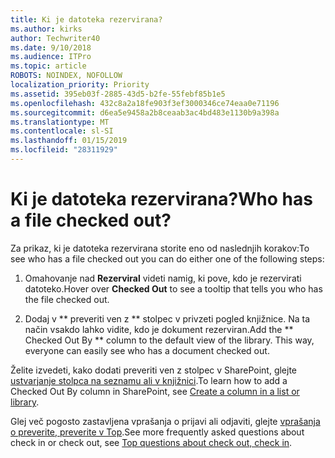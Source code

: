 ```yaml
---
title: Ki je datoteka rezervirana?
ms.author: kirks
author: Techwriter40
ms.date: 9/10/2018
ms.audience: ITPro
ms.topic: article
ROBOTS: NOINDEX, NOFOLLOW
localization_priority: Priority
ms.assetid: 395eb03f-2885-43d5-b2fe-55febf85b1e5
ms.openlocfilehash: 432c8a2a18fe903f3ef3000346ce74eaa0e71196
ms.sourcegitcommit: d6ea5e9458a2b8ceaab3ac4bd483e1130b9a398a
ms.translationtype: MT
ms.contentlocale: sl-SI
ms.lasthandoff: 01/15/2019
ms.locfileid: "28311929"
---
```

# <a name="who-has-a-file-checked-out"></a><span data-ttu-id="deed7-102">Ki je datoteka rezervirana?</span><span class="sxs-lookup"><span data-stu-id="deed7-102">Who has a file checked out?</span></span>

<span data-ttu-id="deed7-103">Za prikaz, ki je datoteka rezervirana storite eno od naslednjih korakov:</span><span class="sxs-lookup"><span data-stu-id="deed7-103">To see who has a file checked out you can do either one of the following steps:</span></span>
  
1. <span data-ttu-id="deed7-104">Omahovanje nad **Rezerviral** videti namig, ki pove, kdo je rezervirati datoteko.</span><span class="sxs-lookup"><span data-stu-id="deed7-104">Hover over **Checked Out** to see a tooltip that tells you who has the file checked out.</span></span> 
    
2. <span data-ttu-id="deed7-p101">Dodaj v \*\* preveriti ven z \*\* stolpec v privzeti pogled knjižnice. Na ta način vsakdo lahko vidite, kdo je dokument rezerviran.</span><span class="sxs-lookup"><span data-stu-id="deed7-p101">Add the \*\* Checked Out By \*\* column to the default view of the library. This way, everyone can easily see who has a document checked out.</span></span> 
    
<span data-ttu-id="deed7-107">Želite izvedeti, kako dodati preveriti ven z stolpec v SharePoint, glejte [ustvarjanje stolpca na seznamu ali v knjižnici](https://go.microsoft.com/fwlink/?linkid=2019591).</span><span class="sxs-lookup"><span data-stu-id="deed7-107">To learn how to add a Checked Out By column in SharePoint, see [Create a column in a list or library](https://go.microsoft.com/fwlink/?linkid=2019591).</span></span> 
  
<span data-ttu-id="deed7-108">Glej več pogosto zastavljena vprašanja o prijavi ali odjaviti, glejte [vprašanja o preverite, preverite v Top](https://go.microsoft.com/fwlink/?linkid=2018786).</span><span class="sxs-lookup"><span data-stu-id="deed7-108">See more frequently asked questions about check in or check out, see [Top questions about check out, check in](https://go.microsoft.com/fwlink/?linkid=2018786).</span></span>
  

